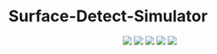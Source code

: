 # Surface-Detect-Simulator
<p align="center">
  <img src="https://img.shields.io/badge/Node.js-10.15-blue" />
  <img src="https://img.shields.io/badge/Python-3.8-blue" />
  <img src="https://img.shields.io/github/contributors/Surfeater/Surface-Detect-Simulator" />
  <img src="https://img.shields.io/github/last-commit/Surfeater/Surface-Detect-Simulator?color=red" />
  <img src="https://img.shields.io/github/commit-activity/w/Surfeater/Surface-Detect-Simulator?color=red" />
</p>
